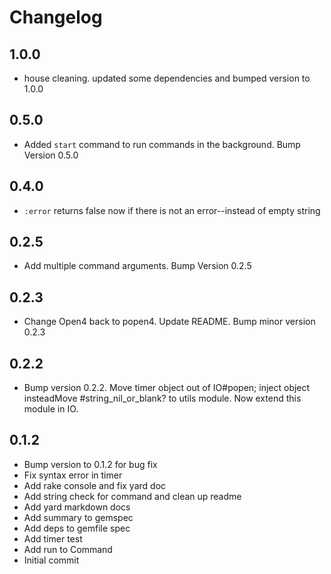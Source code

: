 # Changelog

## 1.0.0
* house cleaning. updated some dependencies and bumped version to 1.0.0

## 0.5.0
* Added `start` command to run commands in the background. Bump Version 0.5.0

## 0.4.0
* `:error` returns false now if there is not an error--instead of empty string

## 0.2.5
* Add multiple command arguments.  Bump Version 0.2.5

## 0.2.3
* Change Open4 back to popen4.  Update README.  Bump minor version 0.2.3

## 0.2.2
* Bump version 0.2.2. Move timer object out of IO#popen; inject object insteadMove #string_nil_or_blank? to utils module.  Now extend this module in IO.

## 0.1.2
* Bump version to 0.1.2 for bug fix
* Fix syntax error in timer
* Add rake console and fix yard doc
* Add string check for command and clean up readme
* Add yard markdown docs
* Add summary to gemspec
* Add deps to gemfile spec
* Add timer test
* Add run to Command
* Initial commit
